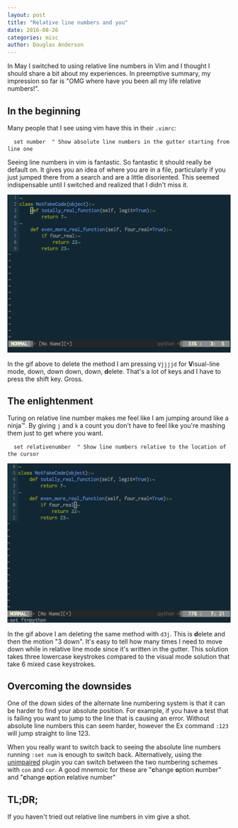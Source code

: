 ```yaml
---
layout: post
title: "Relative line numbers and you"
date: 2016-08-26
categories: misc
author: Douglas Anderson
---
```


In May I switched to using relative line numbers in Vim and I thought I should
share a bit about my experiences. In preemptive summary, my impression so far
is "OMG where have you been all my life relative numbers!".

## In the beginning

Many people that I see using vim have this in their `.vimrc`:

``` VimL
  set number  " Show absolute line numbers in the gutter starting from line one
```

Seeing line numbers in vim is fantastic. So fantastic it should really be
default on. It gives you an idea of where you are in a file, particularly if
you just jumped there from a search and are a little disoriented. This seemed
indispensable until I switched and realized that I didn't miss it.

![Absolute line numbers][ABSOLUTE_GIF]

In the gif above to delete the method I am pressing `Vjjjjd` for **V**isual-line
mode, down, down down, down, **d**elete. That's a lot of keys and I have to press
the shift key. Gross.

## The enlightenment

Turing on relative line number makes me feel like I am jumping around like a
ninja&trade;. By giving `j` and `k` a count you don't have to feel like you're
mashing them just to get where you want.

``` VimL
  set relativenumber  " Show line numbers relative to the location of the cursor
```

![Relative line numbers][RELATIVE_GIF]

In the gif above I am deleting the same method with `d3j`. This is **d**elete and
then the motion "3 down". It's easy to tell how many times I need to move down
while in relative line mode since it's written in the gutter. This solution
takes three lowercase keystrokes compared to the visual mode solution that take
6 mixed case keystrokes.

## Overcoming the downsides

One of the down sides of the alternate line numbering system is that it can be
harder to find your absolute position. For example, if you have a test that is
failing you want to jump to the line that is causing an error. Without absolute
line numbers this can seem harder, however the Ex command `:123` will jump
straight to line 123.

When you really want to switch back to seeing the absolute line numbers running
`:set num` is enough to switch back. Alternatively, using the
[unimpaired][UNIMPAIRED] plugin you can switch between the two numbering
schemes with `con` and `cor`. A good mnemoic for these are "**c**hange **o**ption
**n**umber" and "**c**hange **o**ption **r**elative number"

## TL;DR;

If you haven't tried out relative line numbers in vim give a shot.

[UNIMPAIRED]: https://github.com/tpope/vim-unimpaired
[ABSOLUTE_GIF]: /static/img/relative_line_numbers_absolute.gif
[RELATIVE_GIF]: /static/img/relative_line_numbers_relative.gif
